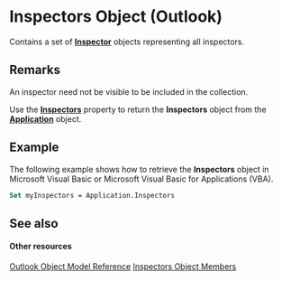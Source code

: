 
# Inspectors Object (Outlook)

Contains a set of  **[Inspector](d7384756-669c-0549-1032-c3b864187994.md)** objects representing all inspectors.


## Remarks

 An inspector need not be visible to be included in the collection.

Use the  **[Inspectors](c2dde847-d033-90e3-30d2-62ff375d6843.md)** property to return the **Inspectors** object from the **[Application](797003e7-ecd1-eccb-eaaf-32d6ddde8348.md)** object.


## Example

The following example shows how to retrieve the  **Inspectors** object in Microsoft Visual Basic or Microsoft Visual Basic for Applications (VBA).


```vb
Set myInspectors = Application.Inspectors
```


## See also


#### Other resources


[Outlook Object Model Reference](http://msdn.microsoft.com/library/73221b13-d8d8-99b8-3394-b95dbbfd5ddc%28Office.15%29.aspx)
[Inspectors Object Members](897aab77-650a-6f0a-7599-5487bec45448.md)
